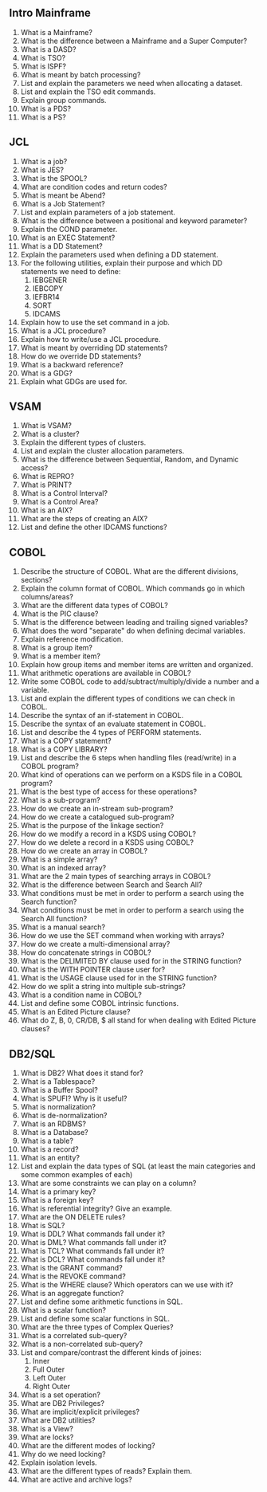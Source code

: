 ## Intro Mainframe
1. What is a Mainframe?
1. What is the difference between a Mainframe and a Super Computer?
1. What is a DASD?
1. What is TSO?
1. What is ISPF?
1. What is meant by batch processing?
1. List and explain the parameters we need when allocating a dataset.
1. List and explain the TSO edit commands. 
1. Explain group commands. 
1. What is a PDS?
1. What is a PS?

## JCL
1. What is a job?
1. What is JES?
1. What is the SPOOL?
1. What are condition codes and return codes?
1. What is meant be Abend?
1. What is a Job Statement?
1. List and explain parameters of a job statement. 
1. What is the difference between a positional and keyword parameter?
1. Explain the COND parameter.
1. What is an EXEC Statement?
1. What is a DD Statement?
1. Explain the parameters used when defining a DD statement.
1. For the following utilities, explain their purpose and which DD statements we need to define:
    1. IEBGENER
    1. IEBCOPY
    1. IEFBR14
    1. SORT
    1. IDCAMS
1. Explain how to use the set command in a job.
1. What is a JCL procedure?
1. Explain how to write/use a JCL procedure.
1. What is meant by overriding DD statements?
1. How do we override DD statements?
1. What is a backward reference?
1. What is a GDG?
1. Explain what GDGs are used for.

## VSAM
1. What is VSAM?
1. What is a cluster?
1. Explain the different types of clusters.
1. List and explain the cluster allocation parameters. 
1. What is the difference between Sequential, Random, and Dynamic access?
1. What is REPRO?
1. What is PRINT?
1. What is a Control Interval?
1. What is a Control Area?
1. What is an AIX?
1. What are the steps of creating an AIX?
1. List and define the other IDCAMS functions?

## COBOL
1. Describe the structure of COBOL. What are the different divisions, sections?
1. Explain the column format of COBOL. Which commands go in which columns/areas?
1. What are the different data types of COBOL?
1. What is the PIC clause?
1. What is the difference between leading and trailing signed variables?
1. What does the word "separate" do when defining decimal variables.
1. Explain reference modification.
1. What is a group item?
1. What is a member item?
1. Explain how group items and member items are written and organized.
1. What arithmetic operations are available in COBOL?
1. Write some COBOL code to add/subtract/multiply/divide a number and a variable. 
1. List and explain the different types of conditions we can check in COBOL.
1. Describe the syntax of an if-statement in COBOL.
1. Describe the syntax of an evaluate statement in COBOL.
1. List and describe the 4 types of PERFORM statements. 
1. What is a COPY statement?
1. What is a COPY LIBRARY?
1. List and describe the 6 steps when handling files (read/write) in a COBOL program?
1. What kind of operations can we perform on a KSDS file in a COBOL program?
1. What is the best type of access for these operations?
1. What is a sub-program?
1. How do we create an in-stream sub-program?
1. How do we create a catalogued sub-program?
1. What is the purpose of the linkage section?
1. How do we modify a record in a KSDS using COBOL?
1. How do we delete a record in a KSDS using COBOL?
1. How do we create an array in COBOL?
1. What is a simple array?
1. What is an indexed array?
1. What are the 2 main types of searching arrays in COBOL?
1. What is the difference between Search and Search All?
1. What conditions must be met in order to perform a search using the Search function?
1. What conditions must be met in order to perform a search using the Search All function?
1. What is a manual search?
1. How do we use the SET command when working with arrays?
1. How do we create a multi-dimensional array?
1. How do concatenate strings in COBOL?
1. What is the DELIMITED BY clause used for in the STRING function?
1. What is the WITH POINTER clause user for?
1. What is the USAGE clause used for in the STRING function?
1. How do we split a string into multiple sub-strings?
1. What is a condition name in COBOL?
1. List and define some COBOL intrinsic functions.
1. What is an Edited Picture clause?
1. What do Z, B, 0, CR/DB, $ all stand for when dealing with Edited Picture clauses?

## DB2/SQL
1. What is DB2? What does it stand for?
1. What is a Tablespace?
1. What is a Buffer Spool?
1. What is SPUFI? Why is it useful?
1. What is normalization?
1. What is de-normalization?
1. What is an RDBMS?
1. What is a Database?
1. What is a table?
1. What is a record?
1. What is an entity?
1. List and explain the data types of SQL (at least the main categories and some common examples of each)
1. What are some constraints we can play on a column?
1. What is a primary key?
1. What is a foreign key?
1. What is referential integrity? Give an example.
1. What are the ON DELETE rules?
1. What is SQL?
1. What is DDL? What commands fall under it?
1. What is DML? What commands fall under it?
1. What is TCL? What commands fall under it?
1. What is DCL? What commands fall under it?
1. What is the GRANT command?
1. What is the REVOKE command?
1. What is the WHERE clause? Which operators can we use with it?
1. What is an aggregate function?
1. List and define some arithmetic functions in SQL.
1. What is a scalar function?
1. List and define some scalar functions in SQL. 
1. What are the three types of Complex Queries?
1. What is a correlated sub-query?
1. What is a non-correlated sub-query?
1. List and compare/contrast the different kinds of joines:
    1. Inner
    1. Full Outer
    1. Left Outer
    1. Right Outer
1. What is a set operation?
1. What are DB2 Privileges?
1. What are implicit/explicit privileges?
1. What are DB2 utilities?
1. What is a View?
1. What are locks?
1. What are the different modes of locking?
1. Why do we need locking?
1. Explain isolation levels.
1. What are the different types of reads? Explain them.
1. What are active and archive logs?